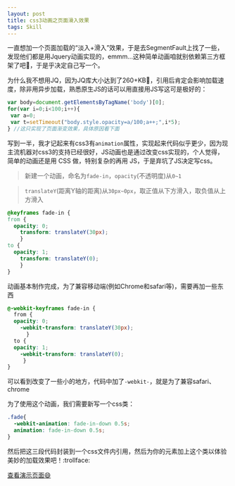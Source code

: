 ```yaml
---
layout: post
title: css3动画之页面滑入效果
tags: Skill
---
```


一直想加一个页面加载的“淡入+滑入”效果，于是去SegmentFault上找了一些，发现他们都是用Jquery动画实现的，emmm...这种简单动画咱就别依赖第三方框架了吧:poop:，于是乎决定自己写一个。

为什么我不想用JQ，因为JQ库大小达到了260+KB:see_no_evil:，引用后肯定会影响加载速度，除非用异步加载，熟悉原生JS的话可以用直接用JS写这可是极好的：

```javascript
var body=document.getElementsByTagName('body')[0];
for(var i=0;i<100;i++){
 var a=0;
 var t=setTimeout("body.style.opacity=a/100;a++;",i*5);
} //这只实现了页面渐变效果，具体原因看下面
```

写到一半，我才记起来有css3有`animation`属性，实现起来代码似乎更少，因为现主流机器对css3的支持已经很好，JS动画也是通过改变css实现的，个人觉得，简单的动画还是用 CSS 做，特别复杂的再用 JS，于是弃坑了JS决定写css。

> 新建一个动画，命名为`fade-in`，`opacity`(不透明度)从`0~1`

>`translateY`(距离Y轴的距离)从`30px~0px`，取正值从下方滑入，取负值从上方滑入

```css
@keyframes fade-in {
from {
  opacity: 0;
    transform: translateY(30px);
    }
to {
  opacity: 1;
    transform: translateY(0);
    }
}
```

动画基本制作完成，为了兼容移动端(例如Chrome和safari等)，需要再加一些东西
```css
@-webkit-keyframes fade-in {
  from {
  opacity: 0;
    -webkit-transform: translateY(30px);
      }
  to {
  opacity: 1;
    -webkit-transform: translateY(0);
     }
}
```
可以看到改变了一些小的地方，代码中加了`-webkit-`，就是为了兼容safari、chrome

为了使用这个动画，我们需要新写一个css类：
```css
.fade{
  -webkit-animation: fade-in-down 0.5s;
  animation: fade-in-down 0.5s;
}
```
然后把这三段代码封装到一个css文件内引用，然后为你的元素加上这个类以体验美妙的加载效果吧！:trollface:

[查看演示页面:smile:](/demo/2018-1-6-fade-in.html)
